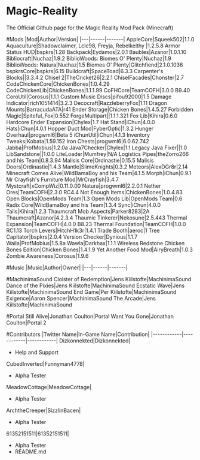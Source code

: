 # Magic-Reality
The Official Github page for the Magic Reality Mod Pack (Minecraft)

#Mods
|Mod|Author|Version|
|---|------|-------|
AppleCore|Squeek502|1.1.0
Aquaculture|Shadowclaimer, Lclc98, Freyja, Rebelkeithy |1.2.5.8
Armor Status HUD|bspkrs|1.28
Backpack|Eydamos|2.0.1
Baubles|Azanor|1.0.1.10
Bibliocraft|Nuchaz|1.9.2
BiblioWoods: Biomes O' Plenty|Nuchaz|1.9
BiblioWoods: Natura|Nuchaz|1.5
Biomes O' Plenty|Glitchfiend|2.1.0.1036
bspkrsCore|bspkrs|6.15
Buildcraft|SpaceToad|6.3.3
Carpenter's Blocks||3.3.4.2
Chisel 2|TheCricket26|2.2.1
ChiselFacades|Chonster|2.7
CodeChickenCore|ChickenBones|1.0.4.29
CodeChickenLib|ChickenBones|1.1.1.99
CoFHCore|TeamCOFH|3.0.0 B9.40
CoroUtil|Corosus|1.1.1
Custom Music Discs|pifou92000|1.5
Damage Indicator|rich1051414|3.2.3
Decocraft|RazzleberryFox|1.11
Dragon Mounts|BarracudaATA|r41
Ender Storage|Chicken Bones|1.4.5.27
Forbidden Magic|Spiteful_Fox|0.552
ForgeMultipart||1.1.1.321
Fox Lib|Kihira|0.6.0
Hardcore Ender Expansion|Chylex|1.7
Hat Stand|iChun|4.0.0
Hats|iChun|4.0.1
Hopper Duct Mod|FyberOptic|1.3.2
Hunger Overhaul|progwml6|Beta 5
iChunUtil|iChun|4.1.3
Inventory Tweaks|Kobata|1.59.152
Iron Chests|progwml6|6.0.62.742
Jabba|ProfMobius|1.2.0a
Java7Checker|Chylex|1.1
Legacy Java Fixer||1.0
LibSandstone||1.0.0
LiteLoader|Mumfrey|N/A
Logistics Pipes|theZorro266 and his Team|0.8.3.94
Malisis Core|Ordinastie|0.15.5
Malisis Doors|Ordinastie|1.4.3
Mantle|SlimeKnights|0.3.2
Meteors|AlexDGr8r|2.14
Minecraft Comes Alive|WildBamaBoy and his Team|4.1.5
Morph|iChun|0.9.1
Mr Crayfish's Furniture Mod|MrCrayfish|3.4.7
Mystcraft|xCompWiz|0.11.0.00
Natura|progwml6|2.2.0.1
Nether Ores|TeamCOFH|2.3.0 RC4.4
Not Enough Items|ChickenBones|1.0.4.83
Open Blocks|OpenMods Team|1.3
Open Mods Lib|OpenMods Team|0.6
Radix Core|WildBamaBoy and his Team|1.3.4
Sync|iChun|4.0.0
Tails|Kihira|1.2.3
Thaumcraft Mob Aspects|Parker8283|2A
Thaumcraft|Azanor|4.2.3.4
Thaumic Tinkerer|Nekosune|2.5.443
Thermal Expansion|TeamCOFH|4.0.0 B8.23
Thermal Foundation|TeamCOFH|1.0.0 RC1.13
Torch Levers|HitchH1k3r|1.4.1
Trade Booth|aeroc|1
Tree Capitator|bspkrs|2.0.4
Version Checker|Dynious|1.1.7
Waila|ProfMobius|1.5.8a
Wawla|Darkhax|1.1.1
Wireless Redstone Chicken Bones Edition|Chicken Bones|1.4.1.9
Yet Another Food Mod|AiryBreath|1.0.3
Zombie Awareness|Corosus|1.9.6

#Music
|Music|Author|Owner|
|---|------|-------|

#MachinimaSound
Cloister of Redemption|Jens Kiilstofte|MachinimaSound
Dance of the Pixies|Jens Kiilstofte|MachinimaSound
Ecstatic Wave|Jens Kiilstofte|MachinimaSound
End Game|Per Kiilstofte|MachinimaSound
Exigence|Aaron Spencer|MachinimaSound
The Arcade|Jens Kiilstofte|MachinimaSound

#Portal
Still Alive|Jonathan Coulton|Portal
Want You Gone|Jonathan Coulton|Portal 2

#Contributors
|Twitter Name|In-Game Name|Contribution|
|------------|------------|------------|
Dizkonnekted|Dizkonnekted|<ul><li>Help and Support</li></ul>
CubedInverted|Funnyman4778|<ul><li>Alpha Tester</li></ul>
MeadowCottage|MeadowCottage|<ul><li>Alpha Tester</li></ul>
ArchtheCreeper|SizzlinBacen|<ul><li>Alpha Tester</li></ul>
61352151511|61352151511|<ul><li>Alpha Tester</li><li>README.md</li></ul>
